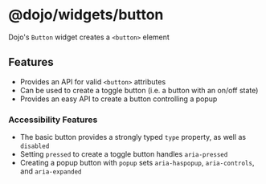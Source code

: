 # @dojo/widgets/button

Dojo's `Button` widget creates a `<button>` element


## Features

- Provides an API for valid `<button>` attributes
- Can be used to create a toggle button (i.e. a button with an on/off state)
- Provides an easy API to create a button controlling a popup

### Accessibility Features

- The basic button provides a strongly typed `type` property, as well as `disabled`
- Setting `pressed` to create a toggle button handles `aria-pressed`
- Creating a popup button with `popup` sets `aria-haspopup`, `aria-controls`, and `aria-expanded`
